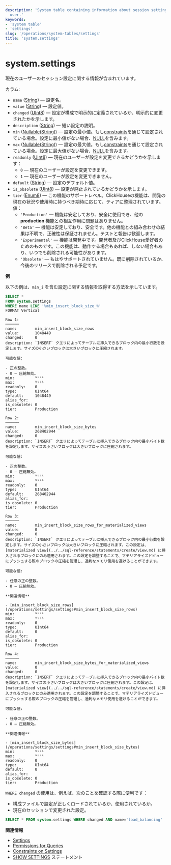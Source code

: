 ```yaml
---
description: 'System table containing information about session settings for current
  user.'
keywords:
- 'system table'
- 'settings'
slug: '/operations/system-tables/settings'
title: 'system.settings'
---
```





# system.settings

現在のユーザーのセッション設定に関する情報が含まれています。

カラム:

- `name` ([String](../../sql-reference/data-types/string.md)) — 設定名。
- `value` ([String](../../sql-reference/data-types/string.md)) — 設定値。
- `changed` ([UInt8](/sql-reference/data-types/int-uint#integer-ranges)) — 設定が構成で明示的に定義されているか、明示的に変更されたかを示します。
- `description` ([String](../../sql-reference/data-types/string.md)) — 短い設定の説明。
- `min` ([Nullable](../../sql-reference/data-types/nullable.md)([String](../../sql-reference/data-types/string.md))) — 設定の最小値。もし[constraints](/operations/settings/constraints-on-settings)を通じて設定されている場合。設定に最小値がない場合、[NULL](/operations/settings/formats#input_format_null_as_default)を含みます。
- `max` ([Nullable](../../sql-reference/data-types/nullable.md)([String](../../sql-reference/data-types/string.md))) — 設定の最大値。もし[constraints](/operations/settings/constraints-on-settings)を通じて設定されている場合。設定に最大値がない場合、[NULL](/operations/settings/formats#input_format_null_as_default)を含みます。
- `readonly` ([UInt8](/sql-reference/data-types/int-uint#integer-ranges)) — 現在のユーザーが設定を変更できるかどうかを示します：
    - `0` — 現在のユーザーが設定を変更できます。
    - `1` — 現在のユーザーが設定を変更できません。
- `default` ([String](../../sql-reference/data-types/string.md)) — 設定のデフォルト値。
- `is_obsolete` ([UInt8](/sql-reference/data-types/int-uint#integer-ranges)) — 設定が廃止されているかどうかを示します。
- `tier` ([Enum8](../../sql-reference/data-types/enum.md)) — この機能のサポートレベル。ClickHouseの機能は、開発の現在の状況や使用時に持つべき期待に応じて、ティアに整理されています。値：
    - `'Production'` — 機能は安定しており、安全に使用でき、他の **production** 機能との相互作用に問題はありません。
    - `'Beta'` — 機能は安定しており、安全です。他の機能との組み合わせの結果は不明で、正確性は保証されません。テストと報告は歓迎します。
    - `'Experimental'` — 機能は開発中です。開発者及びClickHouse愛好者のためのものです。この機能は、動作する場合もあれば、しない場合もあり、いつでも削除される可能性があります。
    - `'Obsolete'` — もはやサポートされていません。既に削除されているか、今後のリリースで削除される予定です。

**例**

以下の例は、`min_i` を含む設定に関する情報を取得する方法を示しています。

```sql
SELECT *
FROM system.settings
WHERE name LIKE '%min_insert_block_size_%'
FORMAT Vertical
```

```text
Row 1:
──────
name:        min_insert_block_size_rows
value:       1048449
changed:     0
description: `INSERT` クエリによってテーブルに挿入できるブロック内の最小行数を設定します。サイズの小さいブロックは大きいブロックに圧縮されます。

可能な値:

- 正の整数。
- 0 — 圧縮無効。
min:         ᴺᵁᴸᴸ
max:         ᴺᵁᴸᴸ
readonly:    0
type:        UInt64
default:     1048449
alias_for:   
is_obsolete: 0
tier:        Production

Row 2:
──────
name:        min_insert_block_size_bytes
value:       268402944
changed:     0
description: `INSERT` クエリによってテーブルに挿入できるブロック内の最小バイト数を設定します。サイズの小さいブロックは大きいブロックに圧縮されます。

可能な値:

- 正の整数。
- 0 — 圧縮無効。
min:         ᴺᵁᴸᴸ
max:         ᴺᵁᴸᴸ
readonly:    0
type:        UInt64
default:     268402944
alias_for:   
is_obsolete: 0
tier:        Production

Row 3:
──────
name:        min_insert_block_size_rows_for_materialized_views
value:       0
changed:     0
description: `INSERT` クエリによってテーブルに挿入できるブロック内の最小行数を設定します。サイズの小さいブロックは大きいブロックに圧縮されます。この設定は、[materialized view](../../sql-reference/statements/create/view.md) に挿入されるブロックにのみ適用されます。この設定を調整することで、マテリアライズドビューにプッシュする際のブロックの圧縮を管理し、過剰なメモリ使用を避けることができます。

可能な値:

- 任意の正の整数。
- 0 — 圧縮無効。

**関連情報**

- [min_insert_block_size_rows](/operations/settings/settings#min_insert_block_size_rows)
min:         ᴺᵁᴸᴸ
max:         ᴺᵁᴸᴸ
readonly:    0
type:        UInt64
default:     0
alias_for:   
is_obsolete: 0
tier:        Production

Row 4:
──────
name:        min_insert_block_size_bytes_for_materialized_views
value:       0
changed:     0
description: `INSERT` クエリによってテーブルに挿入できるブロック内の最小バイト数を設定します。サイズの小さいブロックは大きいブロックに圧縮されます。この設定は、[materialized view](../../sql-reference/statements/create/view.md) に挿入されるブロックにのみ適用されます。この設定を調整することで、マテリアライズドビューにプッシュする際のブロックの圧縮を管理し、過剰なメモリ使用を避けることができます。

可能な値:

- 任意の正の整数。
- 0 — 圧縮無効。

**関連情報**

- [min_insert_block_size_bytes](/operations/settings/settings#min_insert_block_size_bytes)
min:         ᴺᵁᴸᴸ
max:         ᴺᵁᴸᴸ
readonly:    0
type:        UInt64
default:     0
alias_for:   
is_obsolete: 0
tier:        Production
```

`WHERE changed` の使用は、例えば、次のことを確認する際に便利です：

- 構成ファイルで設定が正しくロードされているか、使用されているか。
- 現在のセッションで変更された設定。

<!-- -->

```sql
SELECT * FROM system.settings WHERE changed AND name='load_balancing'
```

**関連情報**

- [Settings](/operations/system-tables/overview#system-tables-introduction)
- [Permissions for Queries](/operations/settings/permissions-for-queries)
- [Constraints on Settings](../../operations/settings/constraints-on-settings.md)
- [SHOW SETTINGS](../../sql-reference/statements/show.md#show-settings) ステートメント
